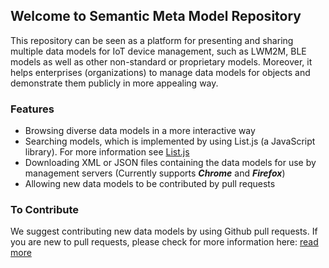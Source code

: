 ## Welcome to Semantic Meta Model Repository

This repository can be seen as a platform for presenting and sharing multiple data models for IoT device management, such as LWM2M, BLE models as well as other non-standard or proprietary models. Moreover, it helps enterprises (organizations) to manage data models for objects and demonstrate them publicly in more appealing way.

### Features

* Browsing diverse data models in a more interactive way
* Searching models, which is implemented by using List.js (a JavaScript library). For more information see [List.js](http://listjs.com/)
* Downloading XML or JSON files containing the data models for use by management servers (Currently supports _**Chrome**_ and _**Firefox**_)
* Allowing new data models to be contributed by pull requests

### To Contribute

We suggest contributing new data models by using Github pull requests. If you are new to pull requests, please check for more information here: [read more](https://docs.google.com/presentation/d/1X_hKpOGpy-lHmtnomO9aA8OPYzGSnaPdtiviwl7QY4U/edit#slide=id.p3)

